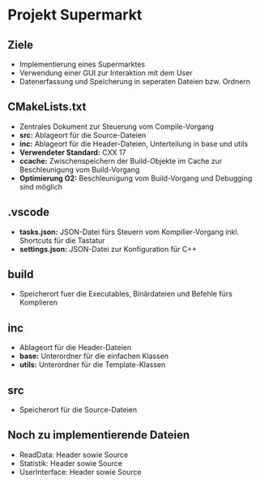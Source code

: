# Projekt Supermarkt

## Ziele

- Implementierung eines Supermarktes
- Verwendung einer GUI zur Interaktion mit dem User
- Datenerfassung und Speicherung in seperaten Dateien bzw. Ordnern

## CMakeLists.txt

- Zentrales Dokument zur Steuerung vom Compile-Vorgang
- **src:** Ablageort für die Source-Dateien
- **inc:** Ablageort für die Header-Dateien, Unterteilung in base und utils
- **Verwendeter Standard:** CXX 17
- **ccache:** Zwischenspeichern der Build-Objekte im Cache zur Beschleunigung vom Build-Vorgang
- **Optimierung O2:** Beschleunigung vom Build-Vorgang und Debugging sind möglich

## .vscode

- **tasks.json:** JSON-Datei fürs Steuern vom Kompilier-Vorgang inkl. Shortcuts für die Tastatur
- **settings.json:** JSON-Datei zur Konfiguration für C++

## build

- Speicherort fuer die Executables, Binärdateien und Befehle fürs Komplieren

## inc

- Ablageort für die Header-Dateien
- **base:** Unterordner für die einfachen Klassen
- **utils:** Unterordner für die Template-Klassen

## src

- Speicherort für die Source-Dateien

## Noch zu implementierende Dateien

- ReadData: Header sowie Source
- Statistik: Header sowie Source
- UserInterface: Header sowie Source
